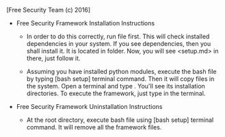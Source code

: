 [Free Security Team (c) 2016]

 * Free Security Framework Installation Instructions

	- In order to do this correctly, run <check> file first.
	  This will check installed dependencies in your system.
	  If you see <uninstalled> dependencies, then you shall
	  install it. It is located in <dependencies> folder.
	  Now, you will see <setup.md> in there, just follow it.

	- Assuming you have installed python modules, execute the
	  <setup> bash file by typing [bash setup] terminal command.
	  Then it will copy files in the system. Open a terminal
	  and type <whereis fsteam>. You'll see its installation
	  directories. To execute the framework,  just type
	  <bash fsteam> in the terminal.

 * Free Security Framework Uninstallation Instructions

	- At the root directory, execute <setup> bash file
	  using [bash setup] terminal command. It will remove all
	  the framework files.


